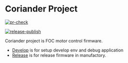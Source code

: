 # Coriander Project

[![pr-check](https://github.com/savent404/coriander/actions/workflows/build.yml/badge.svg?branch=main)](https://github.com/savent404/coriander/actions/workflows/build.yml)

[![release-publish](https://github.com/savent404/coriander/actions/workflows/publish.yml/badge.svg)](https://github.com/savent404/coriander/actions/workflows/publish.yml)

Coriander project is FOC motor control firmware.

- [Develop](README.dev.md) is for setup develop env and debug application
- [Release](README.rel.md) is for release firmware in manufactory. 
